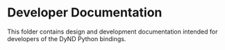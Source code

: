 # Developer Documentation

This folder contains design and development documentation intended
for developers of the DyND Python bindings.
